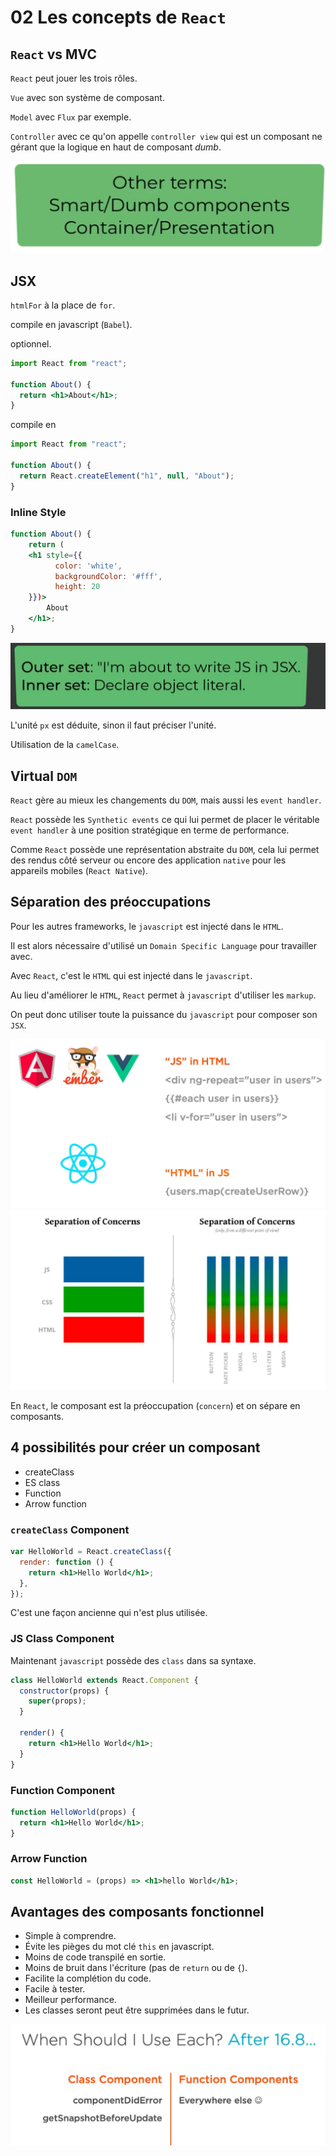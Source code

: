 # 02 Les concepts de `React`

## `React` vs MVC

`React` peut jouer les trois rôles.

`Vue` avec son système de composant.

`Model` avec `Flux` par exemple.

`Controller` avec ce qu'on appelle `controller view` qui est un composant ne gérant que la logique en haut de composant _dumb_.

<img src="assets/Screenshot2020-09-11at16.00.19.png" alt="Screenshot 2020-09-11 at 16.00.19" style="zoom:50%;" />

## JSX

`htmlFor` à la place de `for`.

compile en javascript (`Babel`).

optionnel.

```jsx
import React from "react";

function About() {
  return <h1>About</h1>;
}
```

compile en

```js
import React from "react";

function About() {
  return React.createElement("h1", null, "About");
}
```

### Inline Style

```jsx
function About() {
    return (
    <h1 style={{
          color: 'white',
          backgroundColor: '#fff',
          height: 20
    }})>
        About
    </h1>;
}
```

<img src="assets/Screenshot2020-09-11at16.12.50.png" alt="Screenshot 2020-09-11 at 16.12.50" style="zoom:50%;" />

L'unité `px` est déduite, sinon il faut préciser l'unité.

Utilisation de la `camelCase`.

## Virtual `DOM`

`React` gère au mieux les changements du `DOM`, mais aussi les `event handler`.

`React` possède les `Synthetic events` ce qui lui permet de placer le véritable `event handler` à une position stratégique en terme de performance.

Comme `React` possède une représentation abstraite du `DOM`, cela lui permet des rendus côté serveur ou encore des application `native` pour les appareils mobiles (`React Native`).

## Séparation des préoccupations

Pour les autres frameworks, le `javascript` est injecté dans le `HTML`.

Il est alors nécessaire d'utilisé un `Domain Specific Language` pour travailler avec.

Avec `React`, c'est le `HTML` qui est injecté dans le `javascript`.

Au lieu d'améliorer le `HTML`, `React` permet à `javascript` d'utiliser les `markup`.

On peut donc utiliser toute la puissance du `javascript` pour composer son `JSX`.

<img src="assets/Screenshot2020-09-11at16.33.23.png" alt="Screenshot 2020-09-11 at 16.33.23" style="zoom:50%;" />

<img src="assets/Screenshot2020-09-11at16.35.35.png" alt="Screenshot 2020-09-11 at 16.35.35" style="zoom:50%;" />

En `React`, le composant est la préoccupation (`concern`) et on sépare en composants.

## 4 possibilités pour créer un composant

- createClass
- ES class
- Function
- Arrow function

### `createClass` Component

```jsx
var HelloWorld = React.createClass({
  render: function () {
    return <h1>Hello World</h1>;
  },
});
```

C'est une façon ancienne qui n'est plus utilisée.

### JS Class Component

Maintenant `javascript` possède des `class` dans sa syntaxe.

```jsx
class HelloWorld extends React.Component {
  constructor(props) {
    super(props);
  }

  render() {
    return <h1>Hello World</h1>;
  }
}
```

### Function Component

```jsx
function HelloWorld(props) {
  return <h1>Hello World</h1>;
}
```

### Arrow Function

```jsx
const HelloWorld = (props) => <h1>hello World</h1>;
```

## Avantages des composants fonctionnel

- Simple à comprendre.
- Évite les pièges du mot clé `this` en javascript.
- Moins de code transpilé en sortie.
- Moins de bruit dans l'écriture (pas de `return` ou de `{`).
- Facilite la complétion du code.
- Facile à tester.
- Meilleur performance.
- Les classes seront peut être supprimées dans le futur.

<img src="assets/Screenshot2020-09-13at16.36.52.png" alt="Screenshot 2020-09-13 at 16.36.52" style="zoom:67%;" />
